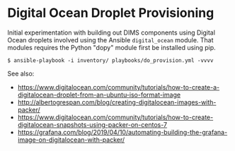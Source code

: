Digital Ocean Droplet Provisioning
==================================

Initial experimentation with building out DIMS components using
Digital Ocean droplets involved using the Ansible `digital_ocean`
module. That modules requires the Python "dopy" module first be
installed using pip.

```
$ ansible-playbook -i inventory/ playbooks/do_provision.yml -vvvv
```

See also:

* https://www.digitalocean.com/community/tutorials/how-to-create-a-digitalocean-droplet-from-an-ubuntu-iso-format-image
* http://albertogrespan.com/blog/creating-digitalocean-images-with-packer/
* https://www.digitalocean.com/community/tutorials/how-to-create-digitalocean-snapshots-using-packer-on-centos-7
* https://grafana.com/blog/2019/04/10/automating-building-the-grafana-image-on-digitalocean-with-packer/
